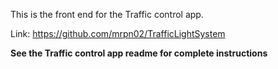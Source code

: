 This is the front end for the Traffic control app.

Link: https://github.com/mrpn02/TrafficLightSystem


**See the Traffic control app readme for complete instructions**

